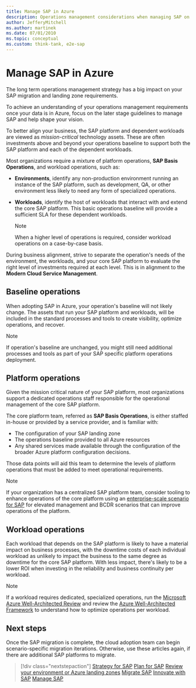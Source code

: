```yaml
---
title: Manage SAP in Azure
description: Operations management considerations when managing SAP on Azure
author: JefferyMitchell
ms.author: martinek
ms.date: 07/01/2010
ms.topic: conceptual
ms.custom: think-tank, e2e-sap
---
```


# Manage SAP in Azure

The long term operations management strategy has a big impact on your SAP migration and landing zone requirements.

To achieve an understanding of your operations management requirements once your data is in Azure, focus on the later stage guidelines to manage SAP and help shape your vision.

To better align your business, the SAP platform and dependent workloads are viewed as *mission-critical* technology assets. These are often investments above and beyond your operations baseline to support both the SAP platform and each of the dependent workloads.

Most organizations require a mixture of platform operations, **SAP Basis Operations**, and workload operations, such as:

- **Environments**, identify any non-production environment running an instance of the SAP platform, such as development, QA, or other environment less likely to need any form of specialized operations.
- **Workloads**, identify the host of workloads that interact with and extend the core SAP platform. This basic operations baseline will provide a sufficient SLA for these dependent workloads.

   > [!NOTE]
   > When a higher level of operations is required, consider workload operations on a case-by-case basis.

During business alignment, strive to separate the operation's needs of the environment, the workloads, and your core SAP platform to evaluate the right level of investments required at each level. This is in alignment to the **Modern Cloud Service Management**.

## Baseline operations

When adopting SAP in Azure, your operation's baseline will not likely change. The assets that run your SAP platform and workloads, will be included in the standard processes and tools to create visibility, optimize operations, and recover.

> [!NOTE]
> If operation's baseline are unchanged, you might still need additional processes and tools as part of your SAP specific platform operations deployment.

## Platform operations

Given the mission critical nature of your SAP platform, most organizations support a dedicated operations staff responsible for the operational management of the core SAP platform.

The core platform team, referred as **SAP Basis Operations**, is either staffed in-house or provided by a service provider, and is familiar with:

- The configuration of your SAP landing zone
- The operations baseline provided to all Azure resources
- Any shared services made available through the configuration of the broader Azure platform configuration decisions.

Those data points will aid this team to determine the levels of platform operations that must be added to meet operational requirements.

> [!NOTE]
> If your organization has a centralized SAP platform team, consider tooling to enhance operations of the core platform using an [enterprise-scale scenario for SAP](./enterprise-scale-landing-zone.md) for elevated management and BCDR scenarios that can improve operations of the platform.

## Workload operations

Each workload that depends on the SAP platform is likely to have a material impact on business processes, with the downtime costs of each individual workload as unlikely to impact the business to the same degree as downtime for the core SAP platform. With less impact, there's likely to be a lower ROI when investing in the reliability and business continuity per workload.

> [!NOTE]
> If a workload requires dedicated, specialized operations, run the [Microsoft Azure Well-Architected Review](/assessments/?id=azure-architecture-review&mode=pre-assessment) and review the [Azure Well-Architected Framework](/azure/architecture/framework/) to understand how to optimize operations per workload.

## Next steps

Once the SAP migration is complete, the cloud adoption team can begin scenario-specific migration iterations. Otherwise, use these articles again, if there are additional SAP platforms to migrate.

> [!div class="nextstepaction"]
> [Strategy for SAP](./strategy.md)
> [Plan for SAP](./plan.md)
> [Review your environment or Azure landing zones](./ready.md)
> [Migrate SAP](./migrate.md)
> [Innovate with SAP](./innovate.md)
> [Manage SAP](./manage.md)
